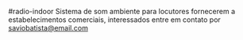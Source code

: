 #radio-indoor
Sistema de som ambiente para locutores fornecerem a estabelecimentos comerciais,
interessados entre em contato por saviobatista@email.com
